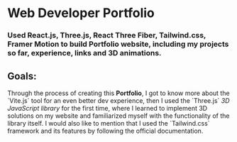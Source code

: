 # Web Developer Portfolio

<h3>Used React.js, Three.js, React Three Fiber, Tailwind.css, Framer Motion to build Portfolio website,
including my projects so far, experience, links and 3D animations. </h3>
</hr>

<h2>Goals: </h2>
<p>Through the process of creating this <strong>Portfolio</strong>, I got to know more about the `Vite.js` tool for an even better dev experience, then I used the `Three.js` <i>3D JavaScript library</i> for the first time, where I learned to implement 3D solutions on my website and familiarized myself with the functionality of the library itself. I would also like to mention that I used the `Tailwind.css` framework and its features by following the official documentation.</p>
